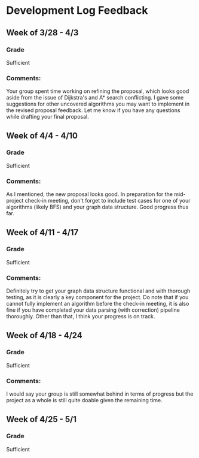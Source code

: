 # Development Log Feedback


## Week of 3/28 - 4/3


### Grade
Sufficient

### Comments:
Your group spent time working on refining the proposal, which looks good aside from the issue of Dijkstra's and A* search conflicting. I gave some suggestions for other uncovered algorithms you may want to implement in the revised proposal feedback. Let me know if you have any questions while drafting your final proposal.


## Week of 4/4 - 4/10


### Grade
Sufficient

### Comments:
As I mentioned, the new proposal looks good. In preparation for the mid-project check-in meeting, don't forget to include test cases for one of your algorithms (likely BFS) and your graph data structure. Good progress thus far.

## Week of 4/11 - 4/17


### Grade
Sufficient

### Comments:
Definitely try to get your graph data structure functional and with thorough testing, as it is clearly a key component for the project. Do note that if you cannot fully implement an algorithm before the check-in meeting, it is also fine if you have completed your data parsing (with correction) pipeline thoroughly. Other than that, I think your progress is on track.


## Week of 4/18 - 4/24


### Grade
Sufficient

### Comments:
I would say your group is still somewhat behind in terms of progress but the project as a whole is still quite doable given the remaining time.




## Week of 4/25 - 5/1


### Grade
Sufficient
